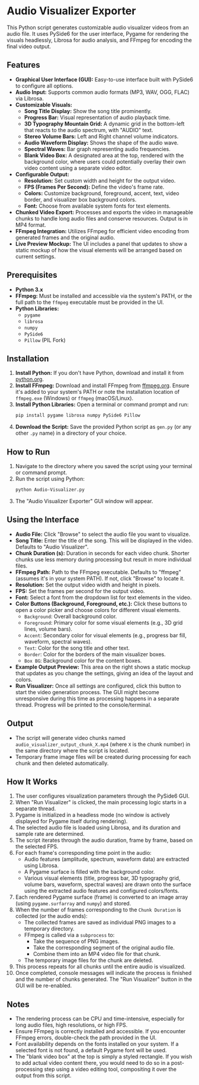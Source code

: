 # Audio Visualizer Exporter

This Python script generates customizable audio visualizer videos from an audio file. It uses PySide6 for the user interface, Pygame for rendering the visuals headlessly, Librosa for audio analysis, and FFmpeg for encoding the final video output.

## Features

* **Graphical User Interface (GUI):** Easy-to-use interface built with PySide6 to configure all options.
* **Audio Input:** Supports common audio formats (MP3, WAV, OGG, FLAC) via Librosa.
* **Customizable Visuals:**
    * **Song Title Display:** Show the song title prominently.
    * **Progress Bar:** Visual representation of audio playback time.
    * **3D Typography Mountain Grid:** A dynamic grid in the bottom-left that reacts to the audio spectrum, with "AUDIO" text.
    * **Stereo Volume Bars:** Left and Right channel volume indicators.
    * **Audio Waveform Display:** Shows the shape of the audio wave.
    * **Spectral Waves:** Bar graph representing audio frequencies.
    * **Blank Video Box:** A designated area at the top, rendered with the background color, where users could potentially overlay their own video content using a separate video editor.
* **Configurable Output:**
    * **Resolution:** Set custom width and height for the output video.
    * **FPS (Frames Per Second):** Define the video's frame rate.
    * **Colors:** Customize background, foreground, accent, text, video border, and visualizer box background colors.
    * **Font:** Choose from available system fonts for text elements.
* **Chunked Video Export:** Processes and exports the video in manageable chunks to handle long audio files and conserve resources. Output is in MP4 format.
* **FFmpeg Integration:** Utilizes FFmpeg for efficient video encoding from generated frames and the original audio.
* **Live Preview Mockup:** The UI includes a panel that updates to show a static mockup of how the visual elements will be arranged based on current settings.

## Prerequisites

* **Python 3.x**
* **FFmpeg:** Must be installed and accessible via the system's PATH, or the full path to the `ffmpeg` executable must be provided in the UI.
* **Python Libraries:**
    * `pygame`
    * `librosa`
    * `numpy`
    * `PySide6`
    * `Pillow` (PIL Fork)

## Installation

1.  **Install Python:** If you don't have Python, download and install it from [python.org](https://www.python.org/).
2.  **Install FFmpeg:** Download and install FFmpeg from [ffmpeg.org](https://ffmpeg.org/). Ensure it's added to your system's PATH or note the installation location of `ffmpeg.exe` (Windows) or `ffmpeg` (macOS/Linux).
3.  **Install Python Libraries:**
    Open a terminal or command prompt and run:
    ```bash
    pip install pygame librosa numpy PySide6 Pillow
    ```
4.  **Download the Script:** Save the provided Python script as `gen.py` (or any other `.py` name) in a directory of your choice.

## How to Run

1.  Navigate to the directory where you saved the script using your terminal or command prompt.
2.  Run the script using Python:
    ```bash
    python Audio-Visualizer.py
    ```
3.  The "Audio Visualizer Exporter" GUI window will appear.

## Using the Interface

* **Audio File:** Click "Browse" to select the audio file you want to visualize.
* **Song Title:** Enter the title of the song. This will be displayed in the video. Defaults to "Audio Visualizer".
* **Chunk Duration (s):** Duration in seconds for each video chunk. Shorter chunks use less memory during processing but result in more individual files.
* **FFmpeg Path:** Path to the FFmpeg executable. Defaults to "ffmpeg" (assumes it's in your system PATH). If not, click "Browse" to locate it.
* **Resolution:** Set the output video width and height in pixels.
* **FPS:** Set the frames per second for the output video.
* **Font:** Select a font from the dropdown list for text elements in the video.
* **Color Buttons (Background, Foreground, etc.):** Click these buttons to open a color picker and choose colors for different visual elements.
    * `Background`: Overall background color.
    * `Foreground`: Primary color for some visual elements (e.g., 3D grid lines, volume bars).
    * `Accent`: Secondary color for visual elements (e.g., progress bar fill, waveform, spectral waves).
    * `Text`: Color for the song title and other text.
    * `Border`: Color for the borders of the main visualizer boxes.
    * `Box BG`: Background color for the content boxes.
* **Example Output Preview:** This area on the right shows a static mockup that updates as you change the settings, giving an idea of the layout and colors.
* **Run Visualizer:** Once all settings are configured, click this button to start the video generation process. The GUI might become unresponsive during this time as processing happens in a separate thread. Progress will be printed to the console/terminal.

## Output

* The script will generate video chunks named `audio_visualizer_output_chunk_X.mp4` (where `X` is the chunk number) in the same directory where the script is located.
* Temporary frame image files will be created during processing for each chunk and then deleted automatically.

## How It Works

1.  The user configures visualization parameters through the PySide6 GUI.
2.  When "Run Visualizer" is clicked, the main processing logic starts in a separate thread.
3.  Pygame is initialized in a headless mode (no window is actively displayed for Pygame itself during rendering).
4.  The selected audio file is loaded using Librosa, and its duration and sample rate are determined.
5.  The script iterates through the audio duration, frame by frame, based on the selected FPS.
6.  For each frame's corresponding time point in the audio:
    * Audio features (amplitude, spectrum, waveform data) are extracted using Librosa.
    * A Pygame surface is filled with the background color.
    * Various visual elements (title, progress bar, 3D typography grid, volume bars, waveform, spectral waves) are drawn onto the surface using the extracted audio features and configured colors/fonts.
7.  Each rendered Pygame surface (frame) is converted to an image array (using `pygame.surfarray` and `numpy`) and stored.
8.  When the number of frames corresponding to the `Chunk Duration` is collected (or the audio ends):
    * The collected frames are saved as individual PNG images to a temporary directory.
    * FFmpeg is called via a `subprocess` to:
        * Take the sequence of PNG images.
        * Take the corresponding segment of the original audio file.
        * Combine them into an MP4 video file for that chunk.
    * The temporary image files for the chunk are deleted.
9.  This process repeats for all chunks until the entire audio is visualized.
10. Once completed, console messages will indicate the process is finished and the number of chunks generated. The "Run Visualizer" button in the GUI will be re-enabled.

## Notes

* The rendering process can be CPU and time-intensive, especially for long audio files, high resolutions, or high FPS.
* Ensure FFmpeg is correctly installed and accessible. If you encounter FFmpeg errors, double-check the path provided in the UI.
* Font availability depends on the fonts installed on your system. If a selected font is not found, a default Pygame font will be used.
* The "blank video box" at the top is simply a styled rectangle. If you wish to add actual video content there, you would need to do so in a post-processing step using a video editing tool, compositing it over the output from this script.
